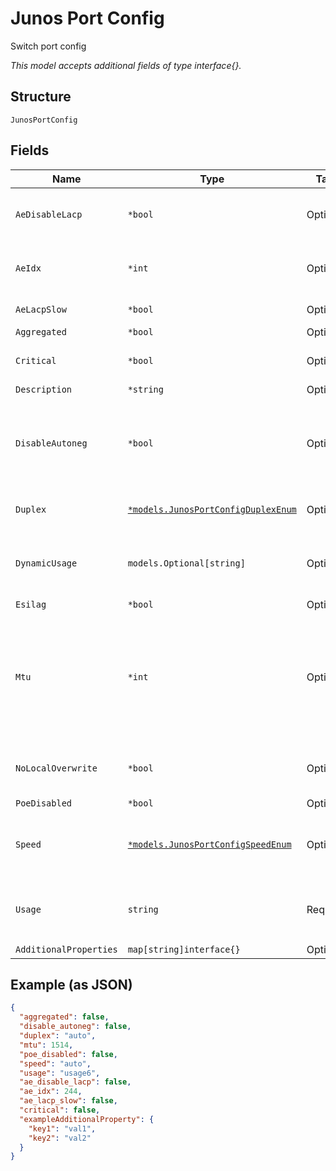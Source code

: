 
# Junos Port Config

Switch port config

*This model accepts additional fields of type interface{}.*

## Structure

`JunosPortConfig`

## Fields

| Name | Type | Tags | Description |
|  --- | --- | --- | --- |
| `AeDisableLacp` | `*bool` | Optional | To disable LACP support for the AE interface |
| `AeIdx` | `*int` | Optional | Users could force to use the designated AE name |
| `AeLacpSlow` | `*bool` | Optional | To use fast timeout |
| `Aggregated` | `*bool` | Optional | **Default**: `false` |
| `Critical` | `*bool` | Optional | To generate port up/down alarm |
| `Description` | `*string` | Optional | - |
| `DisableAutoneg` | `*bool` | Optional | If `speed` and `duplex` are specified, whether to disable autonegotiation<br>**Default**: `false` |
| `Duplex` | [`*models.JunosPortConfigDuplexEnum`](../../doc/models/junos-port-config-duplex-enum.md) | Optional | enum: `auto`, `full`, `half`<br>**Default**: `"auto"` |
| `DynamicUsage` | `models.Optional[string]` | Optional | Enable dynamic usage for this port. Set to `dynamic` to enable. |
| `Esilag` | `*bool` | Optional | - |
| `Mtu` | `*int` | Optional | Media maximum transmission unit (MTU) is the largest data unit that can be forwarded without fragmentation<br>**Default**: `1514` |
| `NoLocalOverwrite` | `*bool` | Optional | Prevent helpdesk to override the port config |
| `PoeDisabled` | `*bool` | Optional | **Default**: `false` |
| `Speed` | [`*models.JunosPortConfigSpeedEnum`](../../doc/models/junos-port-config-speed-enum.md) | Optional | enum: `100m`, `10m`, `1g`, `2.5g`, `5g`, `10g`, `25g`, `40g`, `100g`,`auto`<br>**Default**: `"auto"` |
| `Usage` | `string` | Required | Port usage name. If EVPN is used, use `evpn_uplink`or `evpn_downlink` |
| `AdditionalProperties` | `map[string]interface{}` | Optional | - |

## Example (as JSON)

```json
{
  "aggregated": false,
  "disable_autoneg": false,
  "duplex": "auto",
  "mtu": 1514,
  "poe_disabled": false,
  "speed": "auto",
  "usage": "usage6",
  "ae_disable_lacp": false,
  "ae_idx": 244,
  "ae_lacp_slow": false,
  "critical": false,
  "exampleAdditionalProperty": {
    "key1": "val1",
    "key2": "val2"
  }
}
```

